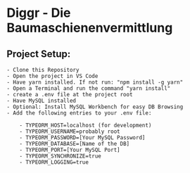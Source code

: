 # Diggr - Die Baumaschienenvermittlung


## Project Setup:
    - Clone this Repository
    - Open the project in VS Code
    - Have yarn installed. If not run: "npm install -g yarn"
    - Open a Terminal and run the command "yarn install"
    - create a .env file at the project root
    - Have MySQL installed
    - Optional: Install MySQL Workbench for easy DB Browsing
    - Add the following entries to your .env file:

        - TYPEORM_HOST=localhost (for development)
        - TYPEORM_USERNAME=probably root
        - TYPEORM_PASSWORD=[Your MySQL Password]
        - TYPEORM_DATABASE=[Name of the DB]
        - TYPEORM_PORT=[Your MySQL Port]
        - TYPEORM_SYNCHRONIZE=true
        - TYPEORM_LOGGING=true
